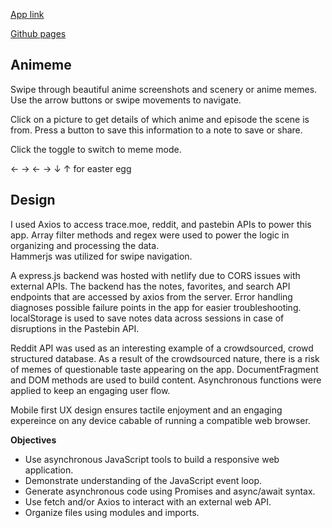 [App link](https://animeme-scroller.netlify.app/)

[Github pages](iterating.github.com/308.sba)
## Animeme
Swipe through beautiful anime screenshots and scenery or anime memes. Use the arrow buttons or swipe movements to navigate.

Click on a picture to get details of which anime and episode the scene is from. Press a button to save this information to a note to save or share. 

Click the toggle to switch to meme mode. 

← → ← → ↓ ↑ for easter egg

## Design
I used Axios to access trace.moe, reddit, and pastebin APIs to power this app. Array filter methods and regex were used to power the logic in organizing and processing the data.   
Hammerjs was utilized for swipe navigation.  

A express.js backend was hosted with netlify due to CORS issues with external APIs. The backend has the notes, favorites, and search API endpoints that are accessed by axios from the server. Error handling diagnoses possible failure points in the app for easier troubleshooting. localStorage is used to save notes data across sessions in case of disruptions in the Pastebin API. 

Reddit API was used as an interesting example of a crowdsourced, crowd structured database. As a result of the crowdsourced nature, there is a risk of memes of questionable taste appearing on the app. 
DocumentFragment and DOM methods are used to build content.
Asynchronous functions were applied to keep an engaging user flow. 

Mobile first UX design ensures tactile enjoyment and an engaging expereince on any device cabable of running a compatible web browser. 

**Objectives**

- Use asynchronous JavaScript tools to build a responsive web application.
- Demonstrate understanding of the JavaScript event loop.
- Generate asynchronous code using Promises and async/await syntax.
- Use fetch and/or Axios to interact with an external web API.
- Organize files using modules and imports.

